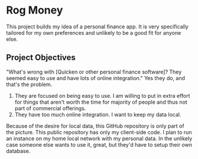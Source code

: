# Rog Money
This project builds my idea of a personal finance app. It is very specifically
tailored for my own preferences and unlikely to be a good fit for anyone else.

## Project Objectives
"What's wrong with [Quicken or other personal finance software]? They seemed
easy to use and have lots of online integration." Yes they do, and that's the
problem.
1. They are focused on being easy to use. I am willing to put in extra effort
for things that aren't worth the time for majority of people and thus not
part of commercial offerings.
2. They have too much online integration. I want to keep my data local.

Because of the desire for local data, this GitHub repository is only part of
the picture. This public repository has only my client-side code.
I plan to run an instance on my home local network with my personal data.
In the unlikely case someone else wants to use it, great, but they'd have to
setup their own database.
